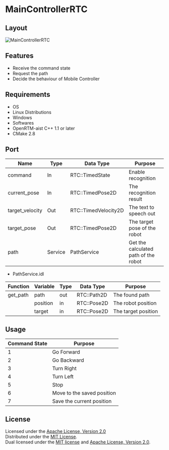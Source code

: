 MainControllerRTC
=================

Layout
----

![MainControllerRTC](https://farm8.staticflickr.com/7516/15043850714_ca575240e1_o.png)

Features
----
  * Receive the command state
  * Request the path
  * Decide the behaviour of Mobile Controller

Requirements
----
  * OS
   * Linux Distributions
   * Windows
  * Softwares
   * OpenRTM-aist C++ 1.1 or later
   * CMake 2.8

Port
----

| Name     | Type          | Data Type   | Purpose |
| -------- | ------------- | ----------- | ------- |
| command   | In       | RTC::TimedState | Enable recognition |
| current_pose  | In      | RTC::TimedPose2D  | The recognition result |
| target_velocity  | Out      | RTC::TimedVelocity2D   | The text to speech out     |
| target_pose | Out | RTC::TimedPose2D | The target pose of the robot  |
| path | Service | PathService | Get the calculated path of the robot  |

  * PathService.idl

| Function | Variable | Type | Data Type | Purpose |
| -------- | -------- | ---- | --------- | ------- |
| get_path | path     | out | RTC::Path2D | The found path |
|          | position | in  | RTC::Pose2D | The robot position |
|          | target   | in  | RTC::Pose2D | The target position |

Usage
----

| Command State | Purpose |
| ------------- | ------------|
| 1       | Go Forward  
| 2      | Go Backward 
| 3      | Turn Right  
| 4      | Turn Left 
| 5      | Stop
| 6      | Move to the saved position |
| 7      | Save the current position |

License
----

Licensed under the [Apache License, Version 2.0][Apache]  
Distributed under the [MIT License][mit].  
Dual licensed under the [MIT license][MIT] and [Apache License, Version 2.0][Apache].  
 
[Apache]: http://www.apache.org/licenses/LICENSE-2.0
[MIT]: http://www.opensource.org/licenses/mit-license.php
